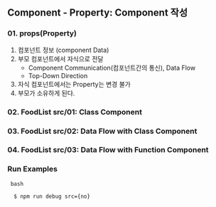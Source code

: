 ## Component - Property: Component 작성

### 01. props(Property)
1. 컴포넌트 정보 (component Data)  
2. 부모 컴포넌트에서 자식으로 전달  
    - Component Communication(컴포넌트간의 통신), Data Flow
    - Top-Down Direction
3. 자식 컴포넌트에서는 Property는 변경 불가
4. 부모가 소유하게 된다.

### 02. FoodList src/01: Class Component

### 03. FoodList src/02: Data Flow with Class Component

### 04. FoodList src/03: Data Flow with Function Component

### Run Examples
```
 bash
  
  $ npm run debug src={no}

```